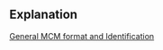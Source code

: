 ## Explanation 

[General MCM format and Identification](https://www.youtube.com/watch?v=D7AFvtnDeMU&list=PL_z_8CaSLPWekqhdCPmFohncHwz8TY2Go&index=33)